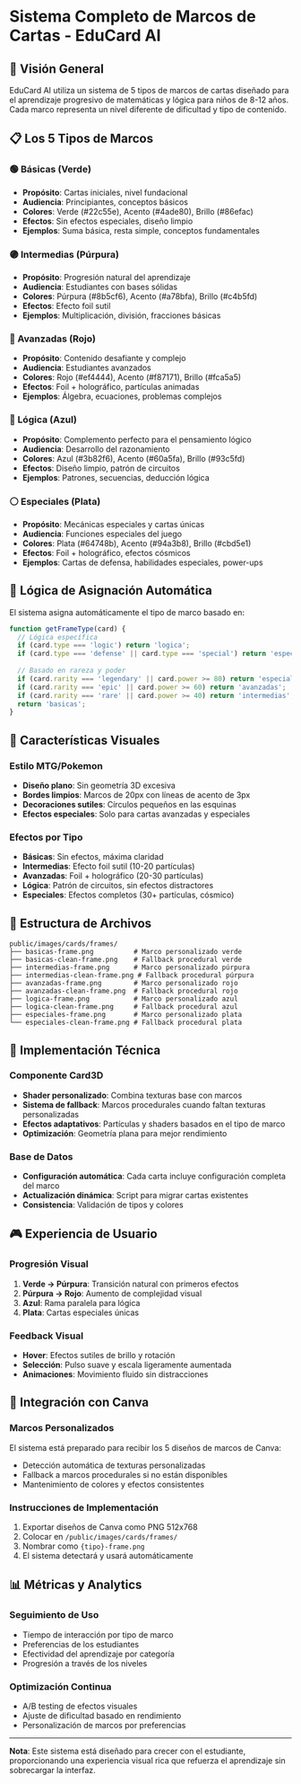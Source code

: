 # Sistema Completo de Marcos de Cartas - EduCard AI

## 🎨 Visión General

EduCard AI utiliza un sistema de 5 tipos de marcos de cartas diseñado para el aprendizaje progresivo de matemáticas y lógica para niños de 8-12 años. Cada marco representa un nivel diferente de dificultad y tipo de contenido.

## 📋 Los 5 Tipos de Marcos

### 🟢 Básicas (Verde)
- **Propósito**: Cartas iniciales, nivel fundacional
- **Audiencia**: Principiantes, conceptos básicos
- **Colores**: Verde (#22c55e), Acento (#4ade80), Brillo (#86efac)
- **Efectos**: Sin efectos especiales, diseño limpio
- **Ejemplos**: Suma básica, resta simple, conceptos fundamentales

### 🟣 Intermedias (Púrpura)
- **Propósito**: Progresión natural del aprendizaje
- **Audiencia**: Estudiantes con bases sólidas
- **Colores**: Púrpura (#8b5cf6), Acento (#a78bfa), Brillo (#c4b5fd)
- **Efectos**: Efecto foil sutil
- **Ejemplos**: Multiplicación, división, fracciones básicas

### 🔴 Avanzadas (Rojo)
- **Propósito**: Contenido desafiante y complejo
- **Audiencia**: Estudiantes avanzados
- **Colores**: Rojo (#ef4444), Acento (#f87171), Brillo (#fca5a5)
- **Efectos**: Foil + holográfico, partículas animadas
- **Ejemplos**: Álgebra, ecuaciones, problemas complejos

### 🔵 Lógica (Azul)
- **Propósito**: Complemento perfecto para el pensamiento lógico
- **Audiencia**: Desarrollo del razonamiento
- **Colores**: Azul (#3b82f6), Acento (#60a5fa), Brillo (#93c5fd)
- **Efectos**: Diseño limpio, patrón de circuitos
- **Ejemplos**: Patrones, secuencias, deducción lógica

### ⚪ Especiales (Plata)
- **Propósito**: Mecánicas especiales y cartas únicas
- **Audiencia**: Funciones especiales del juego
- **Colores**: Plata (#64748b), Acento (#94a3b8), Brillo (#cbd5e1)
- **Efectos**: Foil + holográfico, efectos cósmicos
- **Ejemplos**: Cartas de defensa, habilidades especiales, power-ups

## 🎯 Lógica de Asignación Automática

El sistema asigna automáticamente el tipo de marco basado en:

```javascript
function getFrameType(card) {
  // Lógica específica
  if (card.type === 'logic') return 'logica';
  if (card.type === 'defense' || card.type === 'special') return 'especiales';
  
  // Basado en rareza y poder
  if (card.rarity === 'legendary' || card.power >= 80) return 'especiales';
  if (card.rarity === 'epic' || card.power >= 60) return 'avanzadas';
  if (card.rarity === 'rare' || card.power >= 40) return 'intermedias';
  return 'basicas';
}
```

## 🎨 Características Visuales

### Estilo MTG/Pokemon
- **Diseño plano**: Sin geometría 3D excesiva
- **Bordes limpios**: Marcos de 20px con líneas de acento de 3px
- **Decoraciones sutiles**: Círculos pequeños en las esquinas
- **Efectos especiales**: Solo para cartas avanzadas y especiales

### Efectos por Tipo
- **Básicas**: Sin efectos, máxima claridad
- **Intermedias**: Efecto foil sutil (10-20 partículas)
- **Avanzadas**: Foil + holográfico (20-30 partículas)
- **Lógica**: Patrón de circuitos, sin efectos distractores
- **Especiales**: Efectos completos (30+ partículas, cósmico)

## 📁 Estructura de Archivos

```
public/images/cards/frames/
├── basicas-frame.png          # Marco personalizado verde
├── basicas-clean-frame.png    # Fallback procedural verde
├── intermedias-frame.png      # Marco personalizado púrpura
├── intermedias-clean-frame.png # Fallback procedural púrpura
├── avanzadas-frame.png        # Marco personalizado rojo
├── avanzadas-clean-frame.png  # Fallback procedural rojo
├── logica-frame.png           # Marco personalizado azul
├── logica-clean-frame.png     # Fallback procedural azul
├── especiales-frame.png       # Marco personalizado plata
└── especiales-clean-frame.png # Fallback procedural plata
```

## 🔧 Implementación Técnica

### Componente Card3D
- **Shader personalizado**: Combina texturas base con marcos
- **Sistema de fallback**: Marcos procedurales cuando faltan texturas personalizadas
- **Efectos adaptativos**: Partículas y shaders basados en el tipo de marco
- **Optimización**: Geometría plana para mejor rendimiento

### Base de Datos
- **Configuración automática**: Cada carta incluye configuración completa del marco
- **Actualización dinámica**: Script para migrar cartas existentes
- **Consistencia**: Validación de tipos y colores

## 🎮 Experiencia de Usuario

### Progresión Visual
1. **Verde → Púrpura**: Transición natural con primeros efectos
2. **Púrpura → Rojo**: Aumento de complejidad visual
3. **Azul**: Rama paralela para lógica
4. **Plata**: Cartas especiales únicas

### Feedback Visual
- **Hover**: Efectos sutiles de brillo y rotación
- **Selección**: Pulso suave y escala ligeramente aumentada
- **Animaciones**: Movimiento fluido sin distracciones

## 🚀 Integración con Canva

### Marcos Personalizados
El sistema está preparado para recibir los 5 diseños de marcos de Canva:
- Detección automática de texturas personalizadas
- Fallback a marcos procedurales si no están disponibles
- Mantenimiento de colores y efectos consistentes

### Instrucciones de Implementación
1. Exportar diseños de Canva como PNG 512x768
2. Colocar en `/public/images/cards/frames/`
3. Nombrar como `{tipo}-frame.png`
4. El sistema detectará y usará automáticamente

## 📊 Métricas y Analytics

### Seguimiento de Uso
- Tiempo de interacción por tipo de marco
- Preferencias de los estudiantes
- Efectividad del aprendizaje por categoría
- Progresión a través de los niveles

### Optimización Continua
- A/B testing de efectos visuales
- Ajuste de dificultad basado en rendimiento
- Personalización de marcos por preferencias

---

**Nota**: Este sistema está diseñado para crecer con el estudiante, proporcionando una experiencia visual rica que refuerza el aprendizaje sin sobrecargar la interfaz. 